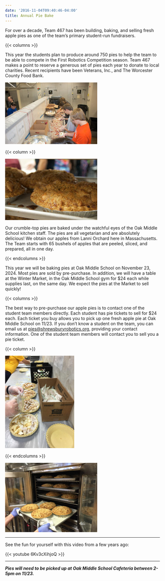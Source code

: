 ```yaml
---
date: '2016-11-04T09:40:46-04:00'
title: Annual Pie Bake
---
```


For over a decade, Team 467 has been building, baking, and selling fresh apple pies as one of the team’s primary student-run fundraisers.

{{< columns >}}

This year the students plan to produce around 750 pies to help the team to be able to compete in the First Robotics Competition season. Team 467 makes a point to reserve a generous set of pies each year to donate to local charities. Recent recipients have been Veterans, Inc., and The Worcester County Food Bank.

![Apple Peeling](Apple-Peeling.jpg)

{{< column >}}

![Apple Pie](Apple-Pie.jpg)

Our crumble-top pies are baked under the watchful eyes of the Oak Middle School kitchen staff. The pies are all vegetarian and are absolutely delicious! We obtain our apples from Lanni Orchard here in Massachusetts. The Team starts with 65 bushels of apples that are peeled, sliced, and prepared, all in one day.

{{< endcolumns >}}

This year we will be baking pies at Oak Middle School on November 23, 2024. Most pies are sold by pre-purchase. In addition, we will have a table at the Winter Market, in the Oak Middle School gym for $24 each while supplies last, on the same day. We expect the pies at the Market to sell quickly!

{{< columns >}}

The best way to pre-purchase our apple pies is to contact one of the student team members directly. Each student has pie tickets to sell for $24 each. Each ticket you buy allows you to pick up one fresh apple pie at Oak Middle School on 11/23. If you don’t know a student on the team, you can email us at [pies@shrewsburyrobotics.org](mailto:pies@shrewsburyrobotics.org), providing your contact information. One of the student team members will contact you to sell you a pie ticket.

{{< column >}}

![Pie Assembly](Pie-Assembly.jpg)

{{< endcolumns >}}

![Pies coming out of Oven](Oven.jpg)

***
See the fun for yourself with this video from a few years ago:

{{< youtube 6Kv3cXihjoQ >}}

***

***Pies will need to be picked up at Oak Middle School Cafeteria between 2-5pm on 11/23.***



